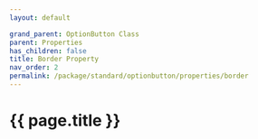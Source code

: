 ```yaml
---
layout: default

grand_parent: OptionButton Class
parent: Properties
has_children: false
title: Border Property
nav_order: 2
permalink: /package/standard/optionbutton/properties/border
---
```

# {{ page.title }}

